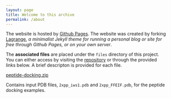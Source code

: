 ```yaml
---
layout: page
title: Welcome to this archive
permalink: /about
---
```


The website is hosted by [Github Pages](https://pages.github.com/). The website was created by forking [Lagrange](https://github.com/LeNPaul/Lagrange), *a minimalist Jekyll theme for running a personal blog or site for free through Github Pages, or on your own server*. 

The **associated files** are placed under the `files` directory of this project. You can either access by visiting the [repository](https://github.com/rwxayheee/rwxayheee.github.io) or through the provided links below. A brief descripton is provided for each file. 

<a href="{{ site.url }}/files/peptide-docking.zip" download>peptide-docking.zip</a>

Contains input PDB files, `2xpp_iws1.pdb` and `2xpp_FFEIF.pdb`, for the peptide docking examples. 